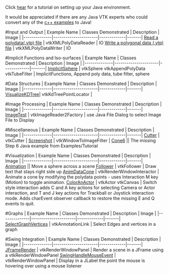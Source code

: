 Click [hear](http://www.vtk.org/Wiki/VTK/Tutorials/JavaEnvironmentSetup) for a tutorial on setting up your Java environment.

It would be appreciated if there are any Java VTK experts who could convert any of the [c++ examples](/Cxx) to Java!

#Input and Output
| Example Name | Classes Demonstrated | Description | Image |
|--------------|----------------------|-------------|-------|
[Read a polydata(.vtp) file](/Java/IO/ReadPolyData) | vtkXMLPolyDataReader | IO
[Write a polygonal data (.vtp) file](/Java/IO/WritePolyData) | vtkXMLPolyDataWriter | IO

#Implicit Functions and Iso-surfaces
| Example Name | Classes Demonstrated | Description | Image |
|--------------|----------------------|-------------|-------|
[ImplicitSphere](/Java/ImplicitFunctions/ImplicitSphere) | vtkSphere vtkAppendPolyData vtkTubeFilter  | ImplicitFunctions, Append poly data, tube filter, sphere

#Data Structures
| Example Name | Classes Demonstrated | Description | Image |
|--------------|----------------------|-------------|-------|
[VisualizeKDTree](/Java/DataStructures/VisualizeKDTree)| vtkKdTreePointLocator |

#Image Processing
| Example Name | Classes Demonstrated | Description | Image |
|--------------|----------------------|-------------|-------|
[ImageTest](/Java/Imaging/ImageTest) | vtkImageReader2Factory | use Java File Dialog to select Image File to Display

#Miscellaneous
| Example Name | Classes Demonstrated | Description | Image |
|--------------|----------------------|-------------|-------|
[Cutter](/Java/Miscellaneous/Cutter) | vtkCutter |
[Screenshot](/Java/Miscellaneous/Screenshot) | vtkWindowToImageFilter |
[Cone6](/Java/Miscellaneous/Cone6) || The missing Step 6 Java example from Examples/Tutorial

#Visualization
| Example Name | Classes Demonstrated | Description | Image |
|--------------|----------------------|-------------|-------|
[Animation](/Java/Visualization/Animation)  || Move a sphere across a scene
[Follower](/Java/Visualization/Follower) | vtkFollower | Draw text that stays right side up
[AnimDataCone](/Java/Visualization/AnimDataCone)  | vtkRenderWindowInteractor | Animate a cone by modifying the polydata points - uses Interaction M key (Motion) to toggle animation.
[ColorAnActor](/Java/Visualization/ColorAnActor) | vtkActor vtkCanvas  | Switch style interaction adds C and A key actions for selecting Camera or Actor interaction, and T and J key actions for Trackball or Joystick interaction mode. Adds charEvent observer callback to restore the missing E and Q events to quit.

#Graphs
| Example Name | Classes Demonstrated | Description | Image |
|--------------|----------------------|-------------|-------|
[SelectGraphVertices](/Java/Graphs/SelectGraphVertices)  | vtkAnnotationLink | Select Edges and vertices in a graph

#Swing Integration
| Example Name | Classes Demonstrated | Description | Image |
|--------------|----------------------|-------------|-------|
[JFrameRender](/Java/SwingIntegration/JFrameRenderer)  | vtkRenderWindowPanel | Render a scene in a JFrame using a vtkRenderWindowPanel
[SwingHandleMouseEvent](/Java/SwingIntegration/SwingHandleMouseEvent)  | vtkRenderWindowPanel | Display in a JLabel the point the mouse is hovering over using a mouse listener
